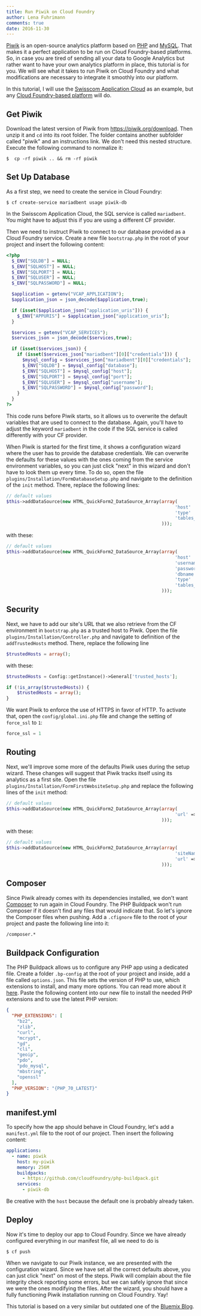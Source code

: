 ```yaml
---
title: Run Piwik on Cloud Foundry
author: Lena Fuhrimann
comments: true
date: 2016-11-30
---
```


[Piwik](https://piwik.org/) is an open-source analytics platform based on [PHP](https://secure.php.net/) and [MySQL](https://www.mysql.com/). That makes it a perfect application to be run on Cloud Foundry-based platforms. So, in case you are tired of sending all your data to Google Analytics but rather want to have your own analytics platform in place, this tutorial is for you. We will see what it takes to run Piwik on Cloud Foundry and what modifications are necessary to integrate it smoothly into our platform.

In this tutorial, I will use the [Swisscom Application Cloud](https://developer.swisscom.com/) as an example, but any [Cloud Foundry-based platform](https://www.cloudfoundry.org/use/cloud-foundry-certified/) will do.

## Get Piwik

Download the latest version of Piwik from <https://piwik.org/download>. Then unzip it and `cd` into its root folder. The folder contains another subfolder called "piwik" and an instructions link. We don't need this nested structure. Execute the following command to normalize it:

```shell
$  cp -rf piwik .. && rm -rf piwik
```

## Set Up Database

As a first step, we need to create the service in Cloud Foundry:

```shell
$ cf create-service mariadbent usage piwik-db
```

In the Swisscom Application Cloud, the SQL service is called `mariadbent`. You might have to adjust this if you are using a different CF provider.

Then we need to instruct Piwik to connect to our database provided as a Cloud Foundry service. Create a new file `bootstrap.php` in the root of your project and insert the following content:

```php
<?php
  $_ENV["SQLDB"] = NULL;
  $_ENV["SQLHOST"] = NULL;
  $_ENV["SQLPORT"] = NULL;
  $_ENV["SQLUSER"] = NULL;
  $_ENV["SQLPASSWORD"] = NULL;

  $application = getenv("VCAP_APPLICATION");
  $application_json = json_decode($application,true);

  if (isset($application_json["application_uris"])) {
    $_ENV["APPURIS"] = $application_json["application_uris"];
  }

  $services = getenv("VCAP_SERVICES");
  $services_json = json_decode($services,true);

  if (isset($services_json)) {
    if (isset($services_json["mariadbent"][0]["credentials"])) {
      $mysql_config = $services_json["mariadbent"][0]["credentials"];
      $_ENV["SQLDB"] = $mysql_config["database"];
      $_ENV["SQLHOST"] = $mysql_config["host"];
      $_ENV["SQLPORT"] = $mysql_config["port"];
      $_ENV["SQLUSER"] = $mysql_config["username"];
      $_ENV["SQLPASSWORD"] = $mysql_config["password"];
    }
  }
?>
```

This code runs before Piwik starts, so it allows us to overwrite the default variables that are used to connect to the database. Again, you'll have to adjust the keyword `mariadbent` in the code if the SQL service is called differently with your CF provider.

When Piwik is started for the first time, it shows a configuration wizard where the user has to provide the database credentials. We can overwrite the defaults for these values with the ones coming from the service environment variables, so you can just click "next" in this wizard and don't have to look them up every time. To do so, open the file `plugins/Installation/FormDatabaseSetup.php` and navigate to the definition of the `init` method. There, replace the following lines:

```php
// default values
$this->addDataSource(new HTML_QuickForm2_DataSource_Array(array(
                                                               'host'          => '127.0.0.1',
                                                               'type'          => $defaultDatabaseType,
                                                               'tables_prefix' => 'piwik_',
                                                          )));
```

with these:

```php
// default values
$this->addDataSource(new HTML_QuickForm2_DataSource_Array(array(
                                                               'host'          => $_ENV["SQLHOST"].':'.$_ENV["SQLPORT"],
                                                               'username'      => $_ENV["SQLUSER"],
                                                               'password'      => $_ENV["SQLPASSWORD"],
                                                               'dbname'        => $_ENV["SQLDB"],
                                                               'type'          => $defaultDatabaseType,
                                                               'tables_prefix' => 'piwik_',
                                                          )));
```

## Security

Next, we have to add our site's URL that we also retrieve from the CF environment in `bootstrap.php` as a trusted host to Piwik. Open the file `plugins/Installation/Controller.php` and navigate to definition of the `addTrustedHosts` method. There, replace the following line

```php
$trustedHosts = array();
```

with these:

```php
$trustedHosts = Config::getInstance()->General['trusted_hosts'];

if (!is_array($trustedHosts)) {
    $trustedHosts = array();
}
```

We want Piwik to enforce the use of HTTPS in favor of HTTP. To activate that, open the `config/global.ini.php` file and change the setting of `force_ssl` to `1`:

```php
force_ssl = 1
```

## Routing

Next, we'll improve some more of the defaults Piwik uses during the setup wizard. These changes will suggest that Piwik tracks itself using its analytics as a first site. Open the file `plugins/Installation/FormFirstWebsiteSetup.php` and replace the following lines of the `init` method:

```php
// default values
$this->addDataSource(new HTML_QuickForm2_DataSource_Array(array(
                                                               'url' => $urlExample,
                                                          )));
```

with these:

```php
// default values
$this->addDataSource(new HTML_QuickForm2_DataSource_Array(array(
                                                               'siteName' => $_ENV["APPURIS"][0],
                                                               'url' => "https://" . $_ENV["APPURIS"][0],
                                                          )));
```

## Composer

Since Piwik already comes with its dependencies installed, we don't want [Composer](https://getcomposer.org/) to run again in Cloud Foundry. The PHP Buildpack won't run Composer if it doesn't find any files that would indicate that. So let's ignore the Composer files when pushing. Add a `.cfignore` file to the root of your project and paste the following line into it:

```txt
/composer.*
```

## Buildpack Configuration

The PHP Buildpack allows us to configure any PHP app using a dedicated file. Create a folder `.bp-config` at the root of your project and inside, add a file called `options.json`. This file sets the version of PHP to use, which extensions to install, and many more options. You can read more about it [here](http://docs.cloudfoundry.org/buildpacks/php/gsg-php-config.html). Paste the following content into our new file to install the needed PHP extensions and to use the latest PHP version:

```json
{
  "PHP_EXTENSIONS": [
    "bz2",
    "zlib",
    "curl",
    "mcrypt",
    "gd",
    "cli",
    "geoip",
    "pdo",
    "pdo_mysql",
    "mbstring",
    "openssl"
  ],
  "PHP_VERSION": "{PHP_70_LATEST}"
}
```

## manifest.yml

To specify how the app should behave in Cloud Foundry, let's add a `manifest.yml` file to the root of our project. Then insert the following content:

```yaml
applications:
  - name: piwik
    host: my-piwik
    memory: 256M
    buildpacks:
      - https://github.com/cloudfoundry/php-buildpack.git
    services:
      - piwik-db
```

Be creative with the `host` because the default one is probably already taken.

## Deploy

Now it's time to deploy our app to Cloud Foundry. Since we have already configured everything in our manifest file, all we need to do is

```shell
$ cf push
```

When we navigate to our Piwik instance, we are presented with the configuration wizard. Since we have set all the correct defaults above, you can just click "next" on most of the steps. Piwik will complain about the file integrity check reporting some errors, but we can safely ignore that since we were the ones modifying the files. After the wizard, you should have a fully functioning Piwik installation running on Cloud Foundry. Yay!

This tutorial is based on a very similar but outdated one of the [Bluemix Blog](https://www.ibm.com/blogs/bluemix/2014/07/getting-started-piwik-ibm-bluemix/).
